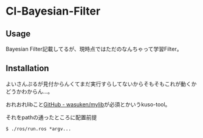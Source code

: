 # Cl-Bayesian-Filter

## Usage

Bayesian Filter記載してるが、現時点ではただのなんちゃって学習Filter。

## Installation

よいさんぷるが見付からんくてまだ実行すらしてないからそもそもこれが動くかどうかわからん...。

おれおれlibこと[GitHub - wasuken/mylib](https://github.com/wasuken/mylib)が必須とかいうkuso-tool。

それをpathの通ったところに配置前提

```
$ ./ros/run.ros *argv...
```
